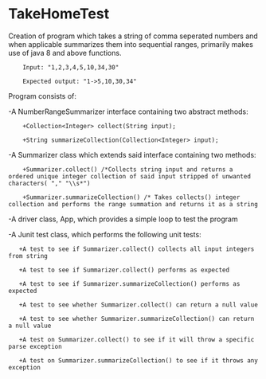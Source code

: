 # TakeHomeTest
Creation of program which takes a string of comma seperated numbers and when applicable summarizes them into sequential ranges, primarily makes use of java 8 and above functions.

        Input: "1,2,3,4,5,10,34,30"

        Expected output: "1->5,10,30,34"

Program consists of:

-A NumberRangeSummarizer interface containing two abstract methods:

        +Collection<Integer> collect(String input);
        
        +String summarizeCollection(Collection<Integer> input);

-A Summarizer class which extends said interface containing two methods:
        
        +Summarizer.collect() /*Collects string input and returns a ordered unique integer collection of said input stripped of unwanted characters( "," "\\s*")
        
        +Summarizer.summarizeCollection() /* Takes collects() integer collection and performs the range summation and returns it as a string 
        
-A driver class, App, which provides a simple loop to test the program

-A Junit test class, which performs the following unit tests:
        
       +A test to see if Summarizer.collect() collects all input integers from string
       
       +A test to see if Summarizer.collect() performs as expected
       
       +A test to see if Summarizer.summarizeCollection() performs as expected
        
       +A test to see whether Summarizer.collect() can return a null value
       
       +A test to see whether Summarizer.summarizeCollection() can return a null value
       
       +A test on Summarizer.collect() to see if it will throw a specific parse exception
       
       +A test on Summarizer.summarizeCollection() to see if it throws any exception

